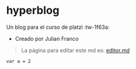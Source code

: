 # hyperblog
Un blog para el curso de platzi :tw-1f63a:

* Creado por Julian Franco

> La página para editar este md es: [editor.md](https://pandao.github.io/editor.md/en.html "editor.md")

`var a = 2`